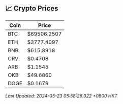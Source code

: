 ## 📈 Crypto Prices

| Coin | Price |
| ---- | ----- |
| BTC | $69506.2507 |
| ETH | $3777.4097 |
| BNB | $615.8918 |
| CRV | $0.4708 |
| ARB | $1.1545 |
| OKB | $49.6860 |
| DOGE | $0.1679 |

_Last Updated: 2024-05-23 05:58:26.922 +0800 HKT_